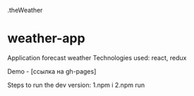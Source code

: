 .theWeather
# weather-app

Application forecast weather
Technologies used: react, redux

Demo - [ссылка на gh-pages]

Steps to run the dev version:
1.npm i
2.npm run
